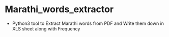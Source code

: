 # Marathi_words_extractor
- Python3 tool to Extract Marathi words from PDF and Write them down in XLS sheet along with Frequency 
